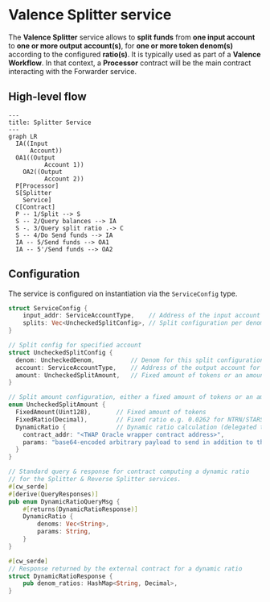# Valence Splitter service

The **Valence Splitter** service allows to **split funds** from **one input account** to **one or more output account(s)**, for **one or more token denom(s)** according to the configured **ratio(s)**. It is typically used as part of a **Valence Workflow**. In that context, a **Processor** contract will be the main contract interacting with the Forwarder service.

## High-level flow

```mermaid
---
title: Splitter Service
---
graph LR
  IA((Input
      Account))
  OA1((Output
		  Account 1))
	OA2((Output
		  Account 2))
  P[Processor]
  S[Splitter
    Service]
  C[Contract]
  P -- 1/Split --> S
  S -- 2/Query balances --> IA
  S -. 3/Query split ratio .-> C
  S -- 4/Do Send funds --> IA
  IA -- 5/Send funds --> OA1
  IA -- 5'/Send funds --> OA2
```

## Configuration

The service is configured on instantiation via the `ServiceConfig` type.

```rust
struct ServiceConfig {
    input_addr: ServiceAccountType,    // Address of the input account
    splits: Vec<UncheckedSplitConfig>, // Split configuration per denom
}

// Split config for specified account
struct UncheckedSplitConfig {
  denom: UncheckedDenom,          // Denom for this split configuration (either native or CW20)
  account: ServiceAccountType,    // Address of the output account for this split config
  amount: UncheckedSplitAmount,   // Fixed amount of tokens or an amount defined based on a ratio
}

// Split amount configuration, either a fixed amount of tokens or an amount defined based on a ratio
enum UncheckedSplitAmount {
  FixedAmount(Uint128),       // Fixed amount of tokens
  FixedRatio(Decimal),        // Fixed ratio e.g. 0.0262 for NTRN/STARS (or could be another arbitrary ratio)
  DynamicRatio {              // Dynamic ratio calculation (delegated to external contract)
    contract_addr: "<TWAP Oracle wrapper contract address>",
    params: "base64-encoded arbitrary payload to send in addition to the denoms"
  }
}

// Standard query & response for contract computing a dynamic ratio
// for the Splitter & Reverse Splitter services.
#[cw_serde]
#[derive(QueryResponses)]
pub enum DynamicRatioQueryMsg {
    #[returns(DynamicRatioResponse)]
    DynamicRatio {
        denoms: Vec<String>,
        params: String,
    }
}

#[cw_serde]
// Response returned by the external contract for a dynamic ratio
struct DynamicRatioResponse {
    pub denom_ratios: HashMap<String, Decimal>,
}
```
